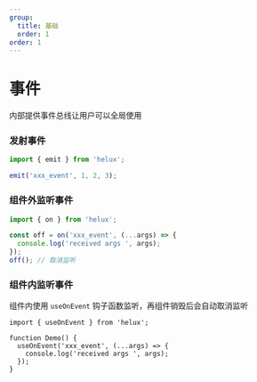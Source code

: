 ```yaml
---
group:
  title: 基础
  order: 1
order: 1 
---
```


# 事件


内部提供事件总线让用户可以全局使用

### 发射事件

```ts
import { emit } from 'helux';

emit('xxx_event', 1, 2, 3);
```

### 组件外监听事件

```ts
import { on } from 'helux';

const off = on('xxx_event', (...args) => {
  console.log('received args ', args);
});
off(); // 取消监听
```

### 组件内监听事件

组件内使用 `useOnEvent` 钩子函数监听，再组件销毁后会自动取消监听

```tsx
import { useOnEvent } from 'helux';

function Demo() {
  useOnEvent('xxx_event', (...args) => {
    console.log('received args ', args);
  });
}
```
